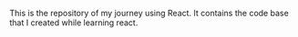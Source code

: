 This is the repository of my journey using React. 
It contains the code base that I created while learning react.